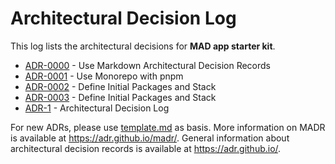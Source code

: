 # Architectural Decision Log

This log lists the architectural decisions for **MAD app starter kit**.

<!-- adrlog -->

* [ADR-0000](packages/doc/decisions/0000-use-markdown-architectural-decision-records.md) - Use Markdown Architectural Decision Records
* [ADR-0001](packages/doc/decisions/0001-use-monorepo.md) - Use Monorepo with pnpm
* [ADR-0002](packages/doc/decisions/0002-define-initial-packages-and-stack.md) - Define Initial Packages and Stack
* [ADR-0003](packages/doc/decisions/0003-add-packages-lib-and-e2e-testing.md) - Define Initial Packages and Stack
* [ADR-1](packages/doc/decisions/index.md) - Architectural Decision Log

<!-- adrlogstop -->

For new ADRs, please use [template.md](template.md) as basis.
More information on MADR is available at <https://adr.github.io/madr/>.
General information about architectural decision records is available at <https://adr.github.io/>.

